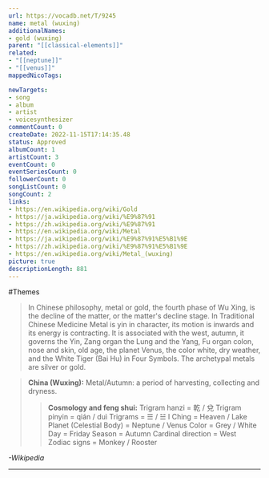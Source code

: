 ```yaml
---
url: https://vocadb.net/T/9245
name: metal (wuxing)
additionalNames: 
- gold (wuxing)
parent: "[[classical-elements]]"
related:
- "[[neptune]]"
- "[[venus]]"
mappedNicoTags:

newTargets:
- song
- album
- artist
- voicesynthesizer
commentCount: 0
createDate: 2022-11-15T17:14:35.48
status: Approved
albumCount: 1
artistCount: 3
eventCount: 0
eventSeriesCount: 0
followerCount: 0
songListCount: 0
songCount: 2
links: 
- https://en.wikipedia.org/wiki/Gold
- https://ja.wikipedia.org/wiki/%E9%87%91
- https://zh.wikipedia.org/wiki/%E9%87%91
- https://en.wikipedia.org/wiki/Metal
- https://ja.wikipedia.org/wiki/%E9%87%91%E5%B1%9E
- https://zh.wikipedia.org/wiki/%E9%87%91%E5%B1%9E
- https://en.wikipedia.org/wiki/Metal_(wuxing)
picture: true
descriptionLength: 881
---
```


#Themes

>In Chinese philosophy, metal or gold, the fourth phase of Wu Xing, is the decline of the matter, or the matter's decline stage.
In Traditional Chinese Medicine Metal is yin in character, its motion is inwards and its energy is contracting.
It is associated with the west, autumn, it governs the Yin, Zang organ the Lung and the Yang, Fu organ colon, nose and skin, old age, the planet Venus, the color white, dry weather, and the White Tiger (Bai Hu) in Four Symbols.
The archetypal metals are silver or gold.

>**China (Wuxing):**
Metal/Autumn: a period of harvesting, collecting and dryness.
>> **Cosmology and feng shui:**
Trigram hanzi = 乾 / 兌
Trigram pinyin = qián / duì
Trigrams = ☰ / ☱
I Ching = Heaven / Lake
Planet (Celestial Body) = Neptune / Venus
Color = Grey / White
Day = Friday
Season = Autumn
Cardinal direction = West
Zodiac signs = Monkey / Rooster

*-Wikipedia*

---

